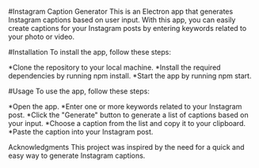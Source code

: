 #Instagram Caption Generator
This is an Electron app that generates Instagram captions based on user input. With this app, you can easily create captions for your Instagram posts by entering keywords related to your photo or video.

#Installation
To install the app, follow these steps:

*Clone the repository to your local machine.
*Install the required dependencies by running npm install.
*Start the app by running npm start.


#Usage
To use the app, follow these steps:

*Open the app.
*Enter one or more keywords related to your Instagram post.
*Click the "Generate" button to generate a list of captions based on your input.
*Choose a caption from the list and copy it to your clipboard.
*Paste the caption into your Instagram post.


Acknowledgments
This project was inspired by the need for a quick and easy way to generate Instagram captions. 